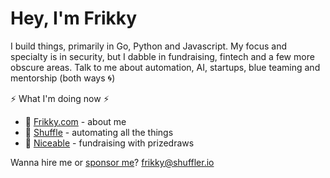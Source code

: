 # Hey, I'm Frikky 
I build things, primarily in Go, Python and Javascript. My focus and specialty is in security, but I dabble in fundraising, fintech and a few more obscure areas. Talk to me about automation, AI, startups, blue teaming and mentorship (both ways :cyclone:)

:zap: What I'm doing now :zap:
* :raising_hand: [Frikky.com](https://frikky.com) - about me
* :ocean: [Shuffle](https://shuffler.io) - automating all the things 
* :pray: [Niceable](https://niceable.co) - fundraising with prizedraws

Wanna hire me or [sponsor me](https://github.com/sponsors/frikky/)? [frikky@shuffler.io](mailto:frikky@shuffler.io)
